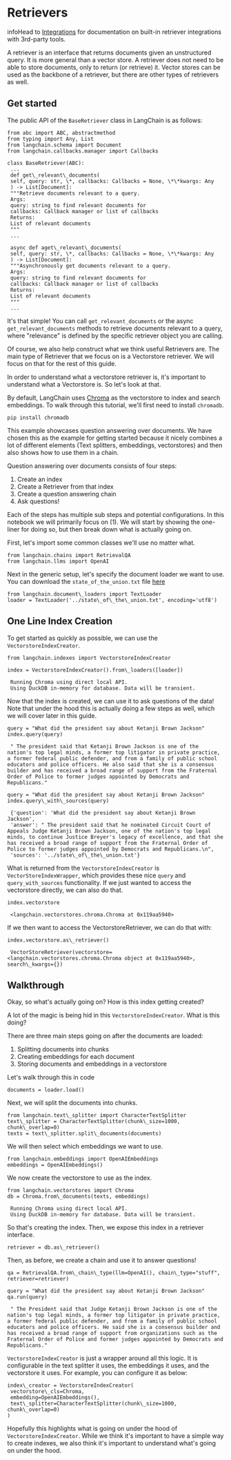 Retrievers
==========

infoHead to [Integrations](/docs/integrations/retrievers/) for documentation on built-in retriever integrations with 3rd-party tools.

A retriever is an interface that returns documents given an unstructured query. It is more general than a vector store.
A retriever does not need to be able to store documents, only to return (or retrieve) it. Vector stores can be used
as the backbone of a retriever, but there are other types of retrievers as well.

Get started[​](#get-started "Direct link to Get started")
---------------------------------------------------------

The public API of the `BaseRetriever` class in LangChain is as follows:


```
from abc import ABC, abstractmethod  
from typing import Any, List  
from langchain.schema import Document  
from langchain.callbacks.manager import Callbacks  
  
class BaseRetriever(ABC):  
 ...  
 def get\_relevant\_documents(  
 self, query: str, \*, callbacks: Callbacks = None, \*\*kwargs: Any  
 ) -> List[Document]:  
 """Retrieve documents relevant to a query.  
 Args:  
 query: string to find relevant documents for  
 callbacks: Callback manager or list of callbacks  
 Returns:  
 List of relevant documents  
 """  
 ...  
  
 async def aget\_relevant\_documents(  
 self, query: str, \*, callbacks: Callbacks = None, \*\*kwargs: Any  
 ) -> List[Document]:  
 """Asynchronously get documents relevant to a query.  
 Args:  
 query: string to find relevant documents for  
 callbacks: Callback manager or list of callbacks  
 Returns:  
 List of relevant documents  
 """  
 ...  

```
It's that simple! You can call `get_relevant_documents` or the async `get_relevant_documents` methods to retrieve documents relevant to a query, where "relevance" is defined by
the specific retriever object you are calling.

Of course, we also help construct what we think useful Retrievers are. The main type of Retriever that we focus on is a Vectorstore retriever. We will focus on that for the rest of this guide.

In order to understand what a vectorstore retriever is, it's important to understand what a Vectorstore is. So let's look at that.

By default, LangChain uses [Chroma](/docs/ecosystem/integrations/chroma.html) as the vectorstore to index and search embeddings. To walk through this tutorial, we'll first need to install `chromadb`.


```
pip install chromadb  

```
This example showcases question answering over documents.
We have chosen this as the example for getting started because it nicely combines a lot of different elements (Text splitters, embeddings, vectorstores) and then also shows how to use them in a chain.

Question answering over documents consists of four steps:

1. Create an index
2. Create a Retriever from that index
3. Create a question answering chain
4. Ask questions!

Each of the steps has multiple sub steps and potential configurations. In this notebook we will primarily focus on (1). We will start by showing the one-liner for doing so, but then break down what is actually going on.

First, let's import some common classes we'll use no matter what.


```
from langchain.chains import RetrievalQA  
from langchain.llms import OpenAI  

```
Next in the generic setup, let's specify the document loader we want to use. You can download the `state_of_the_union.txt` file [here](https://github.com/hwchase17/langchain/blob/master/docs/extras/modules/state_of_the_union.txt)


```
from langchain.document\_loaders import TextLoader  
loader = TextLoader('../state\_of\_the\_union.txt', encoding='utf8')  

```
One Line Index Creation[​](#one-line-index-creation "Direct link to One Line Index Creation")
---------------------------------------------------------------------------------------------

To get started as quickly as possible, we can use the `VectorstoreIndexCreator`.


```
from langchain.indexes import VectorstoreIndexCreator  

```

```
index = VectorstoreIndexCreator().from\_loaders([loader])  

```

```
 Running Chroma using direct local API.  
 Using DuckDB in-memory for database. Data will be transient.  

```
Now that the index is created, we can use it to ask questions of the data! Note that under the hood this is actually doing a few steps as well, which we will cover later in this guide.


```
query = "What did the president say about Ketanji Brown Jackson"  
index.query(query)  

```

```
 " The president said that Ketanji Brown Jackson is one of the nation's top legal minds, a former top litigator in private practice, a former federal public defender, and from a family of public school educators and police officers. He also said that she is a consensus builder and has received a broad range of support from the Fraternal Order of Police to former judges appointed by Democrats and Republicans."  

```

```
query = "What did the president say about Ketanji Brown Jackson"  
index.query\_with\_sources(query)  

```

```
 {'question': 'What did the president say about Ketanji Brown Jackson',  
 'answer': " The president said that he nominated Circuit Court of Appeals Judge Ketanji Brown Jackson, one of the nation's top legal minds, to continue Justice Breyer's legacy of excellence, and that she has received a broad range of support from the Fraternal Order of Police to former judges appointed by Democrats and Republicans.\n",  
 'sources': '../state\_of\_the\_union.txt'}  

```
What is returned from the `VectorstoreIndexCreator` is `VectorStoreIndexWrapper`, which provides these nice `query` and `query_with_sources` functionality. If we just wanted to access the vectorstore directly, we can also do that.


```
index.vectorstore  

```

```
 <langchain.vectorstores.chroma.Chroma at 0x119aa5940>  

```
If we then want to access the VectorstoreRetriever, we can do that with:


```
index.vectorstore.as\_retriever()  

```

```
 VectorStoreRetriever(vectorstore=<langchain.vectorstores.chroma.Chroma object at 0x119aa5940>, search\_kwargs={})  

```
Walkthrough[​](#walkthrough "Direct link to Walkthrough")
---------------------------------------------------------

Okay, so what's actually going on? How is this index getting created?

A lot of the magic is being hid in this `VectorstoreIndexCreator`. What is this doing?

There are three main steps going on after the documents are loaded:

1. Splitting documents into chunks
2. Creating embeddings for each document
3. Storing documents and embeddings in a vectorstore

Let's walk through this in code


```
documents = loader.load()  

```
Next, we will split the documents into chunks.


```
from langchain.text\_splitter import CharacterTextSplitter  
text\_splitter = CharacterTextSplitter(chunk\_size=1000, chunk\_overlap=0)  
texts = text\_splitter.split\_documents(documents)  

```
We will then select which embeddings we want to use.


```
from langchain.embeddings import OpenAIEmbeddings  
embeddings = OpenAIEmbeddings()  

```
We now create the vectorstore to use as the index.


```
from langchain.vectorstores import Chroma  
db = Chroma.from\_documents(texts, embeddings)  

```

```
 Running Chroma using direct local API.  
 Using DuckDB in-memory for database. Data will be transient.  

```
So that's creating the index. Then, we expose this index in a retriever interface.


```
retriever = db.as\_retriever()  

```
Then, as before, we create a chain and use it to answer questions!


```
qa = RetrievalQA.from\_chain\_type(llm=OpenAI(), chain\_type="stuff", retriever=retriever)  

```

```
query = "What did the president say about Ketanji Brown Jackson"  
qa.run(query)  

```

```
 " The President said that Judge Ketanji Brown Jackson is one of the nation's top legal minds, a former top litigator in private practice, a former federal public defender, and from a family of public school educators and police officers. He said she is a consensus builder and has received a broad range of support from organizations such as the Fraternal Order of Police and former judges appointed by Democrats and Republicans."  

```
`VectorstoreIndexCreator` is just a wrapper around all this logic. It is configurable in the text splitter it uses, the embeddings it uses, and the vectorstore it uses. For example, you can configure it as below:


```
index\_creator = VectorstoreIndexCreator(  
 vectorstore\_cls=Chroma,  
 embedding=OpenAIEmbeddings(),  
 text\_splitter=CharacterTextSplitter(chunk\_size=1000, chunk\_overlap=0)  
)  

```
Hopefully this highlights what is going on under the hood of `VectorstoreIndexCreator`. While we think it's important to have a simple way to create indexes, we also think it's important to understand what's going on under the hood.

